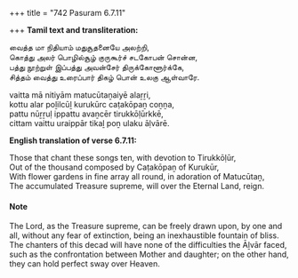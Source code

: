 +++
title = "742 Pasuram 6.7.11"

+++
**Tamil text and transliteration:**

வைத்த மா நிதியாம் மதுசூதனையே அலற்றி,  
கொத்து அலர் பொழில்சூழ் குருகூர்ச் சடகோபன் சொன்ன,  
பத்து நூற்றுள் இப்பத்து அவன்சேர் திருக்கோளூர்க்கே,  
சித்தம் வைத்து உரைப்பார் திகழ் பொன் உலகு ஆள்வாரே.

vaitta mā nitiyām matucūtaṉaiyē alaṟṟi,  
kottu alar poḻilcūḻ kurukūrc caṭakōpaṉ coṉṉa,  
pattu nūṟṟuḷ ippattu avaṉcēr tirukkōḷūrkkē,  
cittam vaittu uraippār tikaḻ poṉ ulaku āḷvārē.

**English translation of verse 6.7.11:**

Those that chant these songs ten, with devotion to Tirukkōḷūr,  
Out of the thousand composed by Caṭakōpaṉ of Kurukūr,  
With flower gardens in fine array all round, in adoration of Matucūtaṉ,  
The accumulated Treasure supreme, will over the Eternal Land, reign.

#### Note

The Lord, as the Treasure supreme, can be freely drawn upon, by one and all, without any fear of extinction, being an inexhaustible fountain of bliss. The chanters of this decad will have none of the difficulties the Āḻvār faced, such as the confrontation between Mother and daughter; on the other hand, they can hold perfect sway over Heaven.



